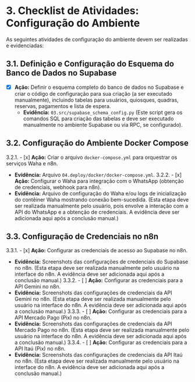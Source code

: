 # 3. Checklist de Atividades: Configuração do Ambiente

As seguintes atividades de configuração do ambiente devem ser realizadas e evidenciadas:

## 3.1. Definição e Configuração do Esquema do Banco de Dados no Supabase
- [x] **Ação:** Definir o esquema completo do banco de dados no Supabase e criar o código de configuração para sua criação (a ser executado manualmente), incluindo tabelas para usuários, quiosques, quadras, reservas, pagamentos e lista de espera.
  - **Evidência:** `03.src/supabase_schema_config.py` (Este script gera os comandos SQL para criação das tabelas e deve ser executado manualmente no ambiente Supabase ou via RPC, se configurado).

## 3.2. Configuração do Ambiente Docker Compose
3.2.1. - [x] **Ação:** Criar o arquivo `docker-compose.yml` para orquestrar os serviços Waha e n8n.
  - **Evidência:** Arquivo `04.deploy/docker/docker-compose.yml`.
3.2.2. - [x] **Ação:** Configurar o Waha para integração com o WhatsApp (obtenção de credenciais, webhook para n8n).
  - **Evidência:** Arquivo de configuração do Waha e/ou logs de inicialização do contêiner Waha mostrando conexão bem-sucedida. (Esta etapa deve ser realizada manualmente pelo usuário, pois envolve a interação com a API do WhatsApp e a obtenção de credenciais. A evidência deve ser adicionada aqui após a conclusão manual.)

## 3.3. Configuração de Credenciais no n8n
3.3.1. - [x] **Ação:** Configurar as credenciais de acesso ao Supabase no n8n.
  - **Evidência:** Screenshots das configurações de credenciais do Supabase no n8n. (Esta etapa deve ser realizada manualmente pelo usuário na interface do n8n. A evidência deve ser adicionada aqui após a conclusão manual.)
3.3.2. - [ ] **Ação:** Configurar as credenciais para a API Gemini no n8n.
  - **Evidência:** Screenshots das configurações de credenciais da API Gemini no n8n. (Esta etapa deve ser realizada manualmente pelo usuário na interface do n8n. A evidência deve ser adicionada aqui após a conclusão manual.)
3.3.3. - [ ] **Ação:** Configurar as credenciais para a API Mercado Pago (Pix) no n8n.
  - **Evidência:** Screenshots das configurações de credenciais da API Mercado Pago no n8n. (Esta etapa deve ser realizada manualmente pelo usuário na interface do n8n. A evidência deve ser adicionada aqui após a conclusão manual.)
3.3.4. - [ ] **Ação:** Configurar as credenciais para a API Itaú (Pix) no n8n.
  - **Evidência:** Screenshots das configurações de credenciais da API Itaú no n8n. (Esta etapa deve ser realizada manualmente pelo usuário na interface do n8n. A evidência deve ser adicionada aqui após a conclusão manual.)
